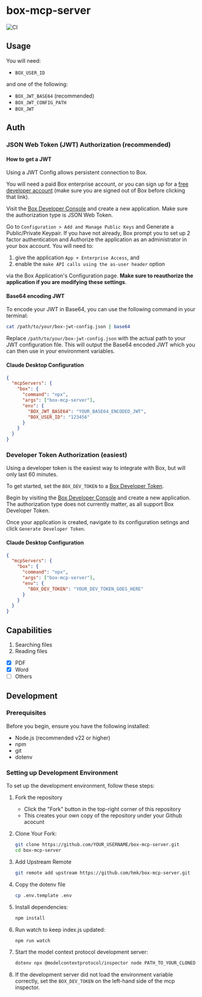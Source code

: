 # box-mcp-server

![CI](https://github.com/hmk/box-mcp-server/actions/workflows/jest.yml/badge.svg?branch=main)

## Usage

You will need:

- `BOX_USER_ID` 

and one of the following:

- `BOX_JWT_BASE64` (recommended)
- `BOX_JWT_CONFIG_PATH`
- `BOX_JWT`

## Auth

### JSON Web Token (JWT) Authorization (recommended)

#### How to get a JWT

Using a JWT Config allows persistent connection to Box.


You will need a paid Box enterprise account, or you can sign up for a [free developer account](https://account.box.com/signup/n/developer) (make sure you are signed out of Box before clicking that link).

Visit the [Box Developer Console](https://app.box.com/developers/console) and create a new application. Make sure the authorization type is JSON Web Token.

Go to `Configuration > Add and Manage Public Keys` and Generate a Public/Private Keypair.
If you have not already, Box prompt you to set up 2 factor authentication and Authorize the application as an administrator in your box account. You will need to:

1. give the application `App + Enterprise Access`, and
2. enable the `make API calls using the as-user header` option

via the Box Application's Configuration page. **Make sure to reauthorize the application if you are modifying these settings**.

#### Base64 encoding JWT

To encode your JWT in Base64, you can use the following command in your terminal:

```sh
cat /path/to/your/box-jwt-config.json | base64
```

Replace `/path/to/your/box-jwt-config.json` with the actual path to your JWT configuration file. This will output the Base64 encoded JWT which you can then use in your environment variables.

#### Claude Desktop Configuration

```json
{
  "mcpServers": {
    "box": {
      "command": "npx",
      "args": ["box-mcp-server"],
      "env": {
        "BOX_JWT_BASE64": "YOUR_BASE64_ENCODED_JWT",
        "BOX_USER_ID": "123456"
      }
    }
  }
}
```

### Developer Token Authorization (easiest)

Using a developer token is the easiest way to integrate with Box, but will only last 60 minutes.

To get started, set the `BOX_DEV_TOKEN` to a [Box Developer Token](https://developer.box.com/guides/authentication/tokens/developer-tokens/).

Begin by visiting the [Box Developer Console](https://app.box.com/developers/console) and create a new application. The authorization type does not currently matter, as all support Box Developer Token.

Once your application is created, navigate to its configuration setings and click `Generate Developer Token`.

#### Claude Desktop Configuration

```json
{
  "mcpServers": {
    "box": {
      "command": "npx",
      "args": ["box-mcp-server"],
      "env": {
        "BOX_DEV_TOKEN": "YOUR_DEV_TOKEN_GOES_HERE"
      }
    }
  }
}
```

## Capabilities

1. Searching files
2. Reading files

- [x] PDF
- [x] Word
- [ ] Others

## Development

### Prerequisites

Before you begin, ensure you have the following installed:

- Node.js (recommended v22 or higher)
- npm
- git
- dotenv

### Setting up Development Environment

To set up the development environment, follow these steps:

1. Fork the repository

   - Click the "Fork" button in the top-right corner of this repository
   - This creates your own copy of the repository under your Github acocunt

1. Clone Your Fork:

   ```sh
   git clone https://github.com/YOUR_USERNAME/box-mcp-server.git
   cd box-mcp-server
   ```

1. Add Upstream Remote
   ```sh
   git remote add upstream https://github.com/hmk/box-mcp-server.git
   ```

1. Copy the dotenv file
    ```sh
    cp .env.template .env
    ```

1. Install dependencies:

   ```sh
   npm install
   ```

1. Run watch to keep index.js updated:

   ```sh
   npm run watch
   ```

1. Start the model context protocol development server:

   ```sh
   dotenv npx @modelcontextprotocol/inspector node PATH_TO_YOUR_CLONED_REPO/dist/index.js
   ```

1. If the development server did not load the environment variable correctly, set the `BOX_DEV_TOKEN` on the left-hand side of the mcp inspector.
